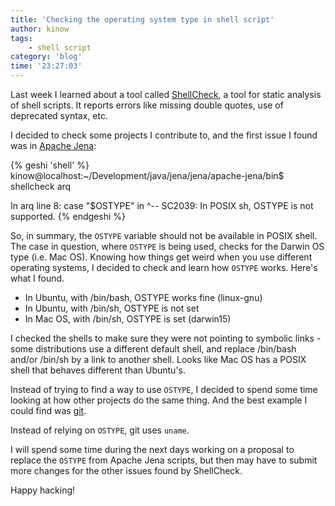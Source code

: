 ```yaml
---
title: 'Checking the operating system type in shell script'
author: kinow
tags:
    - shell script
category: 'blog'
time: '23:27:03'
---
```


Last week I learned about a tool called [ShellCheck](https://github.com/koalaman/shellcheck), a tool
for static analysis of shell scripts. It reports errors like missing double quotes, use of deprecated
syntax, etc.

I decided to check some projects I contribute to, and the first issue I found was in
[Apache Jena](https://jena.apache.org):

{% geshi 'shell' %}
kinow@localhost:~/Development/java/jena/jena/apache-jena/bin$ shellcheck arq

In arq line 8:
    case "$OSTYPE" in
          ^-- SC2039: In POSIX sh, OSTYPE is not supported.
{% endgeshi %}

So, in summary, the `OSTYPE` variable should not be available in POSIX shell. The case in question, where
`OSTYPE` is being used, checks for the Darwin OS type (i.e. Mac OS). Knowing how things get weird when you
use different operating systems, I decided to check and learn how `OSTYPE` works. Here's what I found.

* In Ubuntu, with /bin/bash, OSTYPE works fine (linux-gnu)
* In Ubuntu, with /bin/sh, OSTYPE is not set
* In Mac OS, with /bin/sh, OSTYPE is set (darwin15)

I checked the shells to make sure they were not pointing to symbolic links - some distributions
use a different default shell, and replace /bin/bash and/or /bin/sh by a link to another
shell. Looks like Mac OS has a POSIX shell that behaves different than Ubuntu's.

Instead of trying to find a way to use `OSTYPE`, I decided to spend some time looking at
how other projects do the same thing. And the best example I could find was
[git](https://git.kernel.org/cgit/git/git.git/tree/config.mak.uname).

Instead of relying on `OSTYPE`, git uses `uname`.

I will spend some time during the next days working on a proposal to replace the `OSTYPE`
from Apache Jena scripts, but then may have to submit more changes for the other issues
found by ShellCheck.

Happy hacking!
